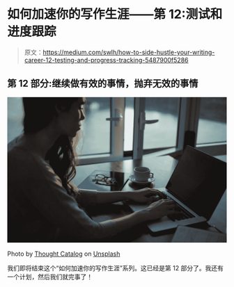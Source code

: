 # 如何加速你的写作生涯——第 12:测试和进度跟踪

> 原文：<https://medium.com/swlh/how-to-side-hustle-your-writing-career-12-testing-and-progress-tracking-5487900f5286>

## 第 12 部分:继续做有效的事情，抛弃无效的事情

![](img/7c145b989923ff3be80ff9c9e70f6cb0.png)

Photo by [Thought Catalog](https://unsplash.com/photos/UK78i6vK3sc?utm_source=unsplash&utm_medium=referral&utm_content=creditCopyText) on [Unsplash](https://unsplash.com/search/photos/girl-writing?utm_source=unsplash&utm_medium=referral&utm_content=creditCopyText)

我们即将结束这个“如何加速你的写作生涯”系列。这已经是第 12 部分了。我还有一个计划，然后我们就完事了！